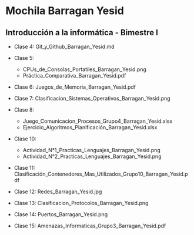 # Mochila Barragan Yesid

## Introducción a la informática - Bimestre I

* Clase 4: Git_y_Github_Barragan_Yesid.md

* Clase 5:
  * CPUs_de_Consolas_Portatiles_Barragan_Yesid.png
  * Práctica_Comparativa_Barragan_Yesid.pdf

* Clase 6: Juegos_de_Memoria_Barragan_Yesid.pdf

* Clase 7: Clasificacion_Sistemas_Operativos_Barragan_Yesid.png

* Clase 8:
  * Juego_Comunicacion_Procesos_Grupo4_Barragan_Yesid.xlsx
  * Ejercicio_Algoritmos_Planificación_Barragan_Yesid.xlsx

* Clase 10:
  * Actividad_N°1_Practicas_Lenguajes_Barragan_Yesid.png
  * Actividad_N°2_Practicas_Lenguajes_Barragan_Yesid.png

* Clase 11: Clasificación_Contenedores_Mas_Utilizados_Grupo10_Barragan_Yesid.pdf

* Clase 12: Redes_Barragan_Yesid.jpg

* Clase 13: Clasificacion_Protocolos_Barragan_Yesid.png

* Clase 14: Puertos_Barragan_Yesid.png

* Clase 15: Amenazas_Informaticas_Grupo3_Barragan_Yesid.pdf
